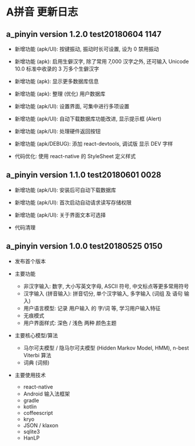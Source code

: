 <!-- CHANGELOG.md, a_pinyin/
-->

# A拼音 更新日志


## a_pinyin version 1.2.0 test20180604 1147

+ 新增功能 (apk/UI): 按键振动, 振动时长可设置, 设为 0 禁用振动

+ 新增功能 (apk): 启用生僻汉字, 除了常用 7,000 汉字之外, 还可输入 Unicode 10.0 标准中收录的 3 万多个生僻汉字

+ 新增功能 (apk): 显示更多数据库信息

+ 新增功能 (apk): 整理 (优化) 用户数据库

+ 新增功能 (apk/UI): 设置界面, 可集中进行多项设置

+ 新增功能 (apk/UI): 自动下载数据库功能改进, 显示提示框 (Alert)

+ 新增功能 (apk/UI): 处理硬件返回按钮

+ 新增功能 (apk/DEBUG): 添加 react-devtools, 调试版 显示 DEV 字样

+ 代码优化: 使用 react-native 的 StyleSheet 定义样式


## a_pinyin version 1.1.0 test20180601 0028

+ 新增功能 (apk/UI): 安装后可自动下载数据库

+ 新增功能 (apk/UI): 首次启动自动请求读写存储权限

+ 新增功能 (apk/UI): 关于界面文本可选择

+ 代码清理


## a_pinyin version 1.0.0 test20180525 0150

+ 发布首个版本

+ 主要功能

  + 非汉字输入: 数字, 大小写英文字母, ASCII 符号, 中文标点等更多常用符号
  + 汉字输入 (拼音输入): 拼音切分, 单个汉字输入, 多字输入 (词组 及 语句 输入)
  + 用户语言模型: 记录 用户输入 的 字/词 等, 学习用户输入特征
  + 无痕模式
  + 用户界面样式: 深色 / 浅色 两种 颜色主题

+ 主要核心模型/算法

  + 马尔可夫模型 / 隐马尔可夫模型 (Hidden Markov Model, HMM), n-best Viterbi 算法
  + 词典 (词频)

+ 主要使用技术

  + react-native
  + Android 输入法框架
  + gradle
  + kotlin
  + coffeescript
  + kryo
  + JSON / klaxon
  + sqlite3
  + HanLP

<!-- end CHANGELOG.md -->

